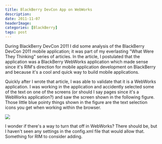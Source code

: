 ```yaml
---
title: BlackBerry DevCon App on WebWorks
description: 
date: 2011-11-07
headerImage: 
categories: [BlackBerry]
tags: post
---
```


During BlackBerry DevCon 2011 I did some analysis of the BlackBerry DevCon 2011 mobile application; it was part of my everlasting "What Were They Thinking" series of articles. In the article, I postulated that the application was a BlackBerry WebWorks application which made sense since it's RIM's direction for mobile application development on BlackBerry and because it's a cool and quick way to build mobile applications.

Quickly after I wrote that article, I was able to validate that it is a WebWorks application. I was working in the application and accidently selected some of the text on one of the screens (or should I say pages since it's a WebWorks application?) and saw the screen shown in the following figure. Those little blue pointy things shown in the figure are the text selection icons you get when working within the browser.

![](images/stories/2011/bb_devcon_app.png)

I wonder if there's a way to turn that off in WebWorks? There should be, but I haven't seen any settings in the config.xml file that would allow that. Something for RIM to consider adding.
